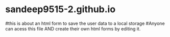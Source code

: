 # sandeep9515-2.github.io 
#this is about an html form to save the user data to a local storage
#Anyone can acess this file AND create their own html forms by editing it. 

